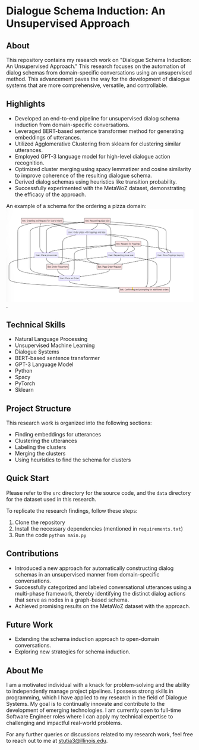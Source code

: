 # Dialogue Schema Induction: An Unsupervised Approach

## About
This repository contains my research work on "Dialogue Schema Induction: An Unsupervised Approach." This research focuses on the automation of dialog schemas from domain-specific conversations using an unsupervised method. This advancement paves the way for the development of dialogue systems that are more comprehensive, versatile, and controllable.

## Highlights
- Developed an end-to-end pipeline for unsupervised dialog schema induction from domain-specific conversations.
- Leveraged BERT-based sentence transformer method for generating embeddings of utterances.
- Utilized Agglomerative Clustering from sklearn for clustering similar utterances.
- Employed GPT-3 language model for high-level dialogue action recognition.
- Optimized cluster merging using spacy lemmatizer and cosine similarity to improve coherence of the resulting dialogue schema.
- Derived dialog schemas using heuristics like transition probability.
- Successfully experimented with the MetaWoZ dataset, demonstrating the efficacy of the approach.

An example of a schema for the ordering a pizza domain:
![alt text](output/schema.png). 

## Technical Skills
- Natural Language Processing
- Unsupervised Machine Learning
- Dialogue Systems
- BERT-based sentence transformer
- GPT-3 Language Model
- Python
- Spacy
- PyTorch
- Sklearn

## Project Structure
This research work is organized into the following sections:
- Finding embeddings for utterances
- Clustering the utterances
- Labeling the clusters
- Merging the clusters
- Using heuristics to find the schema for clusters

## Quick Start
Please refer to the `src` directory for the source code, and the `data` directory for the dataset used in this research. 

To replicate the research findings, follow these steps:
1. Clone the repository
2. Install the necessary dependencies (mentioned in `requirements.txt`)
3. Run the code 
`python main.py`


## Contributions
- Introduced a new approach for automatically constructing dialog schemas in an unsupervised manner from domain-specific conversations.
- Successfully categorized and labeled conversational utterances using a multi-phase framework, thereby identifying the distinct dialog actions that serve as nodes in a graph-based schema.
- Achieved promising results on the MetaWoZ dataset with the approach.



## Future Work
- Extending the schema induction approach to open-domain conversations.
- Exploring new strategies for schema induction.

## About Me
I am a motivated individual with a knack for problem-solving and the ability to independently manage project pipelines. I possess strong skills in programming, which I have applied to my research in the field of Dialogue Systems. My goal is to continually innovate and contribute to the development of emerging technologies. I am currently open to full-time Software Engineer roles where I can apply my technical expertise to challenging and impactful real-world problems. 

For any further queries or discussions related to my research work, feel free to reach out to me at stutia3@illinois.edu.

